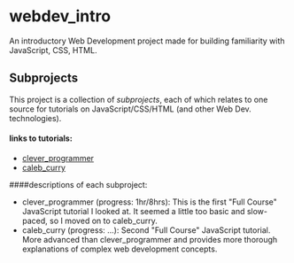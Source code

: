 # webdev_intro
An introductory Web Development project made for building familiarity with JavaScript, CSS, HTML.

## Subprojects
This project is a collection of *subprojects*, each of which relates
to one source for tutorials on JavaScript/CSS/HTML (and other Web Dev. technologies).

#### links to tutorials:
- [clever_programmer](https://www.youtube.com/watch?v=Qqx_wzMmFeA&t=2618s) 
- [caleb_curry](https://www.youtube.com/watch?v=9M4XKi25I2M&t=301s)


####descriptions of each subproject:
* clever_programmer (progress: 1hr/8hrs):
This is the first "Full Course" JavaScript tutorial I looked at. It seemed a little too basic and slow-paced, so I moved on to caleb_curry.
* caleb_curry (progress: ...): Second "Full Course" JavaScript tutorial. More advanced than clever_programmer and provides more thorough explanations of complex web development concepts.